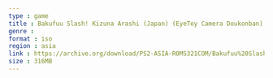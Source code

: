 ```yaml
---
type : game
title : Bakufuu Slash! Kizuna Arashi (Japan) (EyeToy Camera Doukonban)
genre : 
format : iso
region : asia
link : https://archive.org/download/PS2-ASIA-ROMS321COM/Bakufuu%20Slash%21%20Kizuna%20Arashi%20%28Japan%29%20%28EyeToy%20Camera%20Doukonban%29.7z
size : 316MB
---
```

